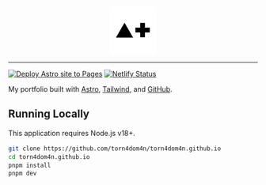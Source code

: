 <p align="center">
  <img src="src/assets/logo.png" width="96" height="96" alt="Logo" style="border-radius:0.5rem"/>
</p>

---

[![Deploy Astro site to Pages](https://github.com/torn4dom4n/torn4dom4n.github.io/actions/workflows/pages.yml/badge.svg)](https://github.com/torn4dom4n/torn4dom4n.github.io/actions/workflows/pages.yml)
[![Netlify Status](https://api.netlify.com/api/v1/badges/cea9d000-d3e8-4415-9116-cc3b30b8f33f/deploy-status)](https://app.netlify.com/sites/torn4dom4n/deploys)

My portfolio built with [Astro](https://astro.build), [Tailwind](https://tailwindcss.com), and [GitHub](https://github.com).

## Running Locally

This application requires Node.js v18+.

```sh
git clone https://github.com/torn4dom4n/torn4dom4n.github.io
cd torn4dom4n.github.io
pnpm install
pnpm dev
```
